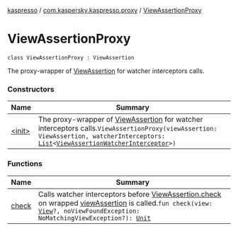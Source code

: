 [kaspresso](../../index.md) / [com.kaspersky.kaspresso.proxy](../index.md) / [ViewAssertionProxy](./index.md)

# ViewAssertionProxy

`class ViewAssertionProxy : ViewAssertion`

The proxy-wrapper of [ViewAssertion](#) for watcher interceptors calls.

### Constructors

| Name | Summary |
|---|---|
| [&lt;init&gt;](-init-.md) | The proxy-wrapper of [ViewAssertion](#) for watcher interceptors calls.`ViewAssertionProxy(viewAssertion: ViewAssertion, watcherInterceptors: `[`List`](https://kotlinlang.org/api/latest/jvm/stdlib/kotlin.collections/-list/index.html)`<`[`ViewAssertionWatcherInterceptor`](../../com.kaspersky.kaspresso.interceptors.watcher.view/-view-assertion-watcher-interceptor/index.md)`>)` |

### Functions

| Name | Summary |
|---|---|
| [check](check.md) | Calls watcher interceptors before [ViewAssertion.check](#) on wrapped [viewAssertion](#) is called.`fun check(view: `[`View`](https://developer.android.com/reference/android/view/View.html)`?, noViewFoundException: NoMatchingViewException?): `[`Unit`](https://kotlinlang.org/api/latest/jvm/stdlib/kotlin/-unit/index.html) |
